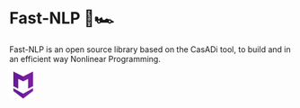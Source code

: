 # Fast-NLP 🏁🏎 


Fast-NLP is an open source library based on the CasADi tool, to build and in an efficient way Nonlinear Programming.

[![Windows](https://github.com/adam-p/markdown-here/raw/master/src/common/images/icon48.png "Logo Title Text 1")](https://github.com/Lorenzo-maker/FastNLP.git)
